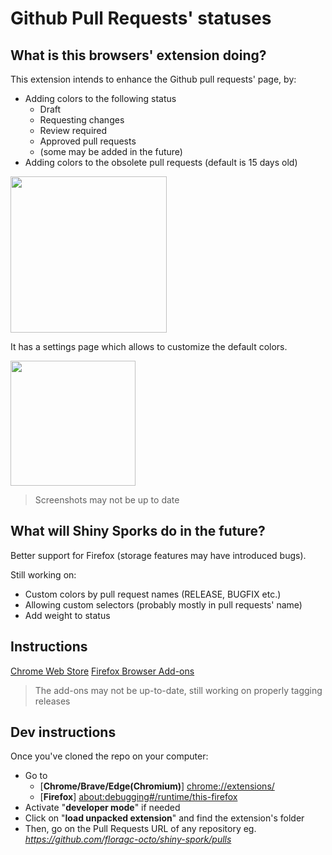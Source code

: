 # Github Pull Requests' statuses

## What is this browsers' extension doing?

This extension intends to enhance the Github pull requests' page, by:

- Adding colors to the following status
  - Draft
  - Requesting changes
  - Review required
  - Approved pull requests
  - (some may be added in the future)
- Adding colors to the obsolete pull requests (default is 15 days old)

<img src="docs/pr_list.png" height="250"/>

It has a settings page which allows to customize the default colors.

<img src="docs/settings_page.png" width="200" height="200" />

> Screenshots may not be up to date

## What will Shiny Sporks do in the future?

Better support for Firefox (storage features may have introduced bugs).

Still working on:

- Custom colors by pull request names (RELEASE, BUGFIX etc.)
- Allowing custom selectors (probably mostly in pull requests' name)
- Add weight to status

## Instructions

[Chrome Web Store](https://chrome.google.com/webstore/detail/github-pull-requests-high/foocmliipmkajfnpiekhoahejhmcnida?hl=fr&authuser=0)
[Firefox Browser Add-ons](https://addons.mozilla.org/fr/firefox/addon/shiny-sporks-for-github-prs/)
> The add-ons may not be up-to-date, still working on properly tagging releases

## Dev instructions

Once you've cloned the repo on your computer:

- Go to
  - [**Chrome/Brave/Edge(Chromium)**] [chrome://extensions/](chrome://extensions/)
  - [**Firefox**] [about:debugging#/runtime/this-firefox](about:debugging#/runtime/this-firefox)
- Activate "**developer mode**" if needed
- Click on "**load unpacked extension**" and find the extension's folder
- Then, go on the Pull Requests URL of any repository eg. *https://github.com/floragc-octo/shiny-spork/pulls*
